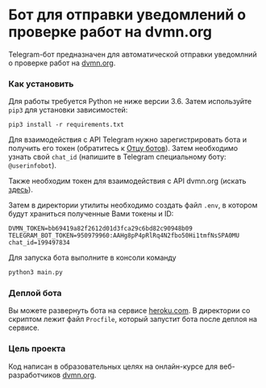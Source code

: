 # Бот для отправки уведомлений о проверке работ на dvmn.org

Telegram-бот предназначен для автоматической отправки уведомлний о проверке работ на [dvmn.org](dvmn.org).

### Как установить

Для работы требуется Python не ниже версии 3.6.
Затем используйте `pip3`  для установки зависимостей:
```
pip3 install -r requirements.txt
```
Для взаимодействия с API Telegram нужно зарегистрировать бота и получить его токен (обратитесь к [Отцу ботов](https://telegram.me/BotFather)).
Затем необходимо узнать свой `chat_id` (напишите в Telegram специальному боту: `@userinfobot`).

Также необходим токен для взаимодействия с API dvmn.org (искать [здесь](https://dvmn.org/api/docs/)).

Затем в директории утилиты необходимо создать файл `.env`, в котором будут храниться полученные Вами токены и ID:
```editorconfig
DVMN_TOKEN=bb69419a82f2612d01d3fca29c6bd82c90948b09
TELEGRAM_BOT_TOKEN=950979960:AAHg8pP4pRlRq4N2fbo50Hi1tmfNsSPA0MU
chat_id=199497834
```
Для запуска бота выполните в консоли команду
```python
python3 main.py
```

### Деплой бота
Вы можете развернуть бота на сервисе [heroku.com](heroku.com).
В директории со скриптом лежит файл `Procfile`, который запустит бота после деплоя на сервисе.

### Цель проекта

Код написан в образовательных целях на онлайн-курсе для веб-разработчиков [dvmn.org](https://dvmn.org/).